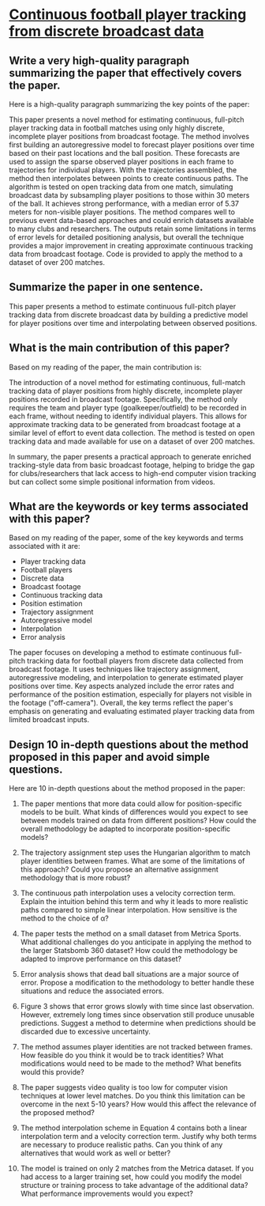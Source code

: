 # [Continuous football player tracking from discrete broadcast data](https://arxiv.org/abs/2311.14642)

## Write a very high-quality paragraph summarizing the paper that effectively covers the paper.

 Here is a high-quality paragraph summarizing the key points of the paper:

This paper presents a novel method for estimating continuous, full-pitch player tracking data in football matches using only highly discrete, incomplete player positions from broadcast footage. The method involves first building an autoregressive model to forecast player positions over time based on their past locations and the ball position. These forecasts are used to assign the sparse observed player positions in each frame to trajectories for individual players. With the trajectories assembled, the method then interpolates between points to create continuous paths. The algorithm is tested on open tracking data from one match, simulating broadcast data by subsampling player positions to those within 30 meters of the ball. It achieves strong performance, with a median error of 5.37 meters for non-visible player positions. The method compares well to previous event data-based approaches and could enrich datasets available to many clubs and researchers. The outputs retain some limitations in terms of error levels for detailed positioning analysis, but overall the technique provides a major improvement in creating approximate continuous tracking data from broadcast footage. Code is provided to apply the method to a dataset of over 200 matches.


## Summarize the paper in one sentence.

 This paper presents a method to estimate continuous full-pitch player tracking data from discrete broadcast data by building a predictive model for player positions over time and interpolating between observed positions.


## What is the main contribution of this paper?

 Based on my reading of the paper, the main contribution is:

The introduction of a novel method for estimating continuous, full-match tracking data of player positions from highly discrete, incomplete player positions recorded in broadcast footage. Specifically, the method only requires the team and player type (goalkeeper/outfield) to be recorded in each frame, without needing to identify individual players. This allows for approximate tracking data to be generated from broadcast footage at a similar level of effort to event data collection. The method is tested on open tracking data and made available for use on a dataset of over 200 matches.

In summary, the paper presents a practical approach to generate enriched tracking-style data from basic broadcast footage, helping to bridge the gap for clubs/researchers that lack access to high-end computer vision tracking but can collect some simple positional information from videos.


## What are the keywords or key terms associated with this paper?

 Based on my reading of the paper, some of the key keywords and terms associated with it are:

- Player tracking data
- Football players
- Discrete data
- Broadcast footage
- Continuous tracking data 
- Position estimation
- Trajectory assignment
- Autoregressive model
- Interpolation
- Error analysis

The paper focuses on developing a method to estimate continuous full-pitch tracking data for football players from discrete data collected from broadcast footage. It uses techniques like trajectory assignment, autoregressive modeling, and interpolation to generate estimated player positions over time. Key aspects analyzed include the error rates and performance of the position estimation, especially for players not visible in the footage ("off-camera"). Overall, the key terms reflect the paper's emphasis on generating and evaluating estimated player tracking data from limited broadcast inputs.


## Design 10 in-depth questions about the method proposed in this paper and avoid simple questions.

 Here are 10 in-depth questions about the method proposed in the paper:

1. The paper mentions that more data could allow for position-specific models to be built. What kinds of differences would you expect to see between models trained on data from different positions? How could the overall methodology be adapted to incorporate position-specific models?

2. The trajectory assignment step uses the Hungarian algorithm to match player identities between frames. What are some of the limitations of this approach? Could you propose an alternative assignment methodology that is more robust? 

3. The continuous path interpolation uses a velocity correction term. Explain the intuition behind this term and why it leads to more realistic paths compared to simple linear interpolation. How sensitive is the method to the choice of α?

4. The paper tests the method on a small dataset from Metrica Sports. What additional challenges do you anticipate in applying the method to the larger Statsbomb 360 dataset? How could the methodology be adapted to improve performance on this dataset?

5. Error analysis shows that dead ball situations are a major source of error. Propose a modification to the methodology to better handle these situations and reduce the associated errors.  

6. Figure 3 shows that error grows slowly with time since last observation. However, extremely long times since observation still produce unusable predictions. Suggest a method to determine when predictions should be discarded due to excessive uncertainty.

7. The method assumes player identities are not tracked between frames. How feasible do you think it would be to track identities? What modifications would need to be made to the method? What benefits would this provide?

8. The paper suggests video quality is too low for computer vision techniques at lower level matches. Do you think this limitation can be overcome in the next 5-10 years? How would this affect the relevance of the proposed method?

9. The method interpolation scheme in Equation 4 contains both a linear interpolation term and a velocity correction term. Justify why both terms are necessary to produce realistic paths. Can you think of any alternatives that would work as well or better?

10. The model is trained on only 2 matches from the Metrica dataset. If you had access to a larger training set, how could you modify the model structure or training process to take advantage of the additional data? What performance improvements would you expect?
